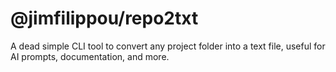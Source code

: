# @jimfilippou/repo2txt

A dead simple CLI tool to convert any project folder into a text file, useful for AI prompts, documentation, and more.
